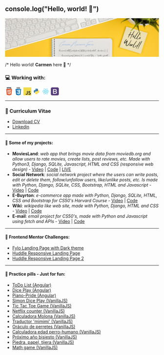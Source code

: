 ## console.log("Hello, world! 👋") 

<img width="auto" src="https://github.com/cartxu/cartxu/raw/main/carmennavarro.jpg">

/* Hello world! **Carmen** here 🤗  */


### :computer: Working with:


<img width="26px" src="https://raw.githubusercontent.com/github/explore/80688e429a7d4ef2fca1e82350fe8e3517d3494d/topics/html/html.png"> <img width="26px" src="https://raw.githubusercontent.com/github/explore/80688e429a7d4ef2fca1e82350fe8e3517d3494d/topics/css/css.png"> <img width="26px" src="https://raw.githubusercontent.com/github/explore/80688e429a7d4ef2fca1e82350fe8e3517d3494d/topics/javascript/javascript.png"> <img width="26px" src="https://raw.githubusercontent.com/github/explore/80688e429a7d4ef2fca1e82350fe8e3517d3494d/topics/python/python.png"> <img width="26px" src="https://raw.githubusercontent.com/github/explore/80688e429a7d4ef2fca1e82350fe8e3517d3494d/topics/react/react.png"> <img width="26px" src="https://raw.githubusercontent.com/github/explore/80688e429a7d4ef2fca1e82350fe8e3517d3494d/topics/bootstrap/bootstrap.png"> 


---

### :pencil: Curriculum Vitae

* [Download CV](https://drive.google.com/file/d/1W5Ea-g5aMQsznu4egnf8eqCjBi_yq2y5/view?usp=sharing)
* [Linkedin](https://www.linkedin.com/in/carmen-navarrosoria/)

---

#### :floppy_disk: Some of my projects:

* **MoviesLand**: *web app that brings movie data from moviedb.org and allow users to rate movies, create lists, post reviews, etc. Made with Python3, Django, SQLite, Javascript, HTML and CSS (responsive web design)* - [Video](https://www.youtube.com/watch?v=Cq3plmYexgM) | [Code](https://github.com/cartxu/moviesland) | [LIVE](https://peliculistas.herokuapp.com/)
* **Social Network**: *social network project where the users can write posts, edit or delete them, follow/unfollow users, like/unlike posts, etc. Is made with Python, Django, SQLite, CSS, Bootstrap, HTML and Javascript* - [Video](https://www.youtube.com/watch?v=lz37axUCAaU) | [Code](https://github.com/cartxu/network)
* **E-Buyrton**: *e-commerce app made with Python, Django, SQLite, HTML, CSS and Bootstrap for CS50's Harvard Course* - [Video](https://www.youtube.com/watch?v=4Z6MMewrcQE&t=111s) | [Code](https://github.com/cartxu/e-buyrton)
* **Wiki**: *wikipedia like web site, made with Python, Django, HTML and CSS* - [Video](https://www.youtube.com/watch?v=L8a4by6LURU) | [Code](https://github.com/cartxu/wikipage) 
* **E-mail**: *email project for CS50's, made with Python and Javascript using fetch and APIs* - [Video](https://www.youtube.com/watch?v=1ZvmbUTGFBo&t) | [Code](https://github.com/cartxu/mail)


---

#### :pushpin: Frontend Mentor Challenges:

* [Fylo Landing Page with Dark theme](https://frontend-mentor-fylo-dark.vercel.app/)
* [Huddle Responsive Landing Page](https://fm-entor-challenge2.cartxu.vercel.app/)
* [Huddle Responsive Landing Page 2](https://landing.cartxu.vercel.app/)

---

#### :pill: Practice pills   - Just for fun:

  * [ToDo List (Angular)](https://zealous-yalow-83969f.netlify.app/)
  * [Dice Play (Angular)](https://modest-wozniak-d31af3.netlify.app/)
  * [Piano-Pride (Angular)](https://60c06f142703789167d1a2f3--xenodochial-haibt-e9a918.netlify.app/)
  * [Simon Dice Play (VanillaJS)](https://cartxu.github.io/simon-dice/)
  * [Tic Tac Toe Game (VanillaJS)](https://cartxu.github.io/react-practice/tictactoe)
  * [Netflix counter (VanillaJS)](https://cartxu.github.io/javascript-random/async/netflix.html)
  * [Calculadora Molona (VanillaJS)](https://cartxu.github.io/js_asincrono/calculadora/index.html)
  * [Traductor 'mimimi' (VanillaJS)](https://cartxu.github.io/javascript-random/mimimi.html)
  * [Oráculo de perretes (VanillaJS)](https://cartxu.github.io/javascript-random/queperro.html)
  * [Calculadora edad perro-humano (VanillaJS)](https://cartxu.github.io/javascript-random/edadperro.html)
  * [Próximo año bisiesto (VanillaJS)](https://cartxu.github.io/javascript-random/bisiesto.html)
  * [Piedra, papel, tijera (VanillaJS)](https://cartxu.github.io/javascript-random/papelpiedratijeras.html)
  * [Math game (VanillaJS)](https://cartxu.github.io/react-practice/game)
  
  
